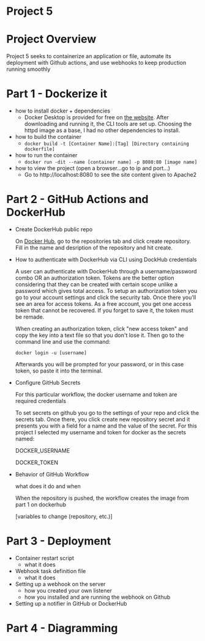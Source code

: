 # Project 5
# Project Overview
Project 5 seeks to containerize an application or file, automate its deployment with Github actions, and use webhooks to keep production running smoothly 
# Part 1 - Dockerize it
* how to install docker + dependencies
    * Docker Desktop is provided for free on [the website](https://docs.docker.com/desktop/windows/install/). After downloading and running it, the CLI tools are set up. Choosing the httpd image as a base, I had no other dependencies to install. 
* how to build the container
    * `docker build -t [Container Name]:[Tag] [Directory containing dockerfile]`
* how to run the container
    * `docker run -dit --name [container name] -p 8080:80 [image name]`
* how to view the project (open a browser...go to ip and port...)
    * Go to http://localhost:8080 to see the site content given to Apache2

# Part 2 - GitHub Actions and DockerHub
* Create DockerHub public repo

    On [Docker Hub](https://hub.docker.com/repositories), go to the repositories tab and click create repository. Fill in the name and desription of the repository and hit create. 

* How to authenticate with DockerHub via CLI using DockHub credentials

    A user can authenticate with DockerHub through a username/password combo OR an authorization token. Tokens are the better option considering that they can be created with certain scope unlike a password which gives total access. To setup an authorization token you go to your account settings and click the security tab. Once there you'll see an area for access tokens. As a free account, you get one access token that cannot be recovered. If you forget to save it, the token must be remade.

    When creating an authorization token, click "new access token" and copy the key into a text file so that you don't lose it. Then go to the command line and use the command:

    `docker login -u [username]`

    Afterwards you will be prompted for your password, or in this case token, so paste it into the terminal.
* Configure GitHub Secrets

    For this particular workflow, the docker username and token are required credentials 

    To set secrets on github you go to the settings of your repo and click the secrets tab. Once there, you click create new repository secret and it presents you with a field for a name and the value of the secret. For this project I selected my username and token for docker as the secrets named:
    
    DOCKER_USERNAME
    
    DOCKER_TOKEN


* Behavior of GitHub Workflow
    
    what does it do and when

    When the repository is pushed, the workflow creates the image from part 1 on dockerhub
    
    [variables to change (repository, etc.)]

# Part 3 - Deployment
* Container restart script
    * what it does
* Webhook task definition file
    * what it does
* Setting up a webhook on the server
    * how you created your own listener 
    * how you installed and are running the webhook on Github
* Setting up a notifier in GitHub or DockerHub

# Part 4 - Diagramming

